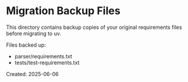 # Migration Backup Files

This directory contains backup copies of your original requirements files before migrating to uv.

Files backed up:
- parser/requirements.txt
- tests/test-requirements.txt

Created: 2025-06-06
